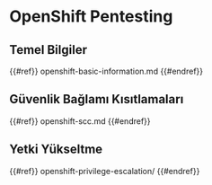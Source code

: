 # OpenShift Pentesting

## Temel Bilgiler

{{#ref}}
openshift-basic-information.md
{{#endref}}

## Güvenlik Bağlamı Kısıtlamaları

{{#ref}}
openshift-scc.md
{{#endref}}

## Yetki Yükseltme

{{#ref}}
openshift-privilege-escalation/
{{#endref}}

